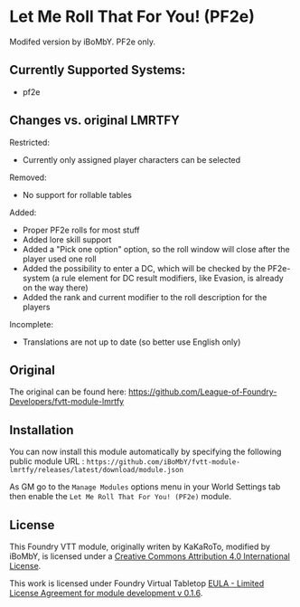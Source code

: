 # Let Me Roll That For You! (PF2e)

Modifed version by iBoMbY. PF2e only.

## Currently Supported Systems:
- pf2e
 
## Changes vs. original LMRTFY 

Restricted:
* Currently only assigned player characters can be selected

Removed:
* No support for rollable tables

Added:
* Proper PF2e rolls for most stuff
* Added lore skill support
* Added a "Pick one option" option, so the roll window will close after the player used one roll
* Added the possibility to enter a DC, which will be checked by the PF2e-system (a rule element for DC result modifiers, like Evasion, is already on the way there)
* Added the rank and current modifier to the roll description for the players

Incomplete:
* Translations are not up to date (so better use English only)

## Original

The original can be found here: https://github.com/League-of-Foundry-Developers/fvtt-module-lmrtfy

## Installation

You can now install this module automatically by specifying the following public module URL : `https://github.com/iBoMbY/fvtt-module-lmrtfy/releases/latest/download/module.json`

As GM go to the `Manage Modules` options menu in your World Settings tab then enable the `Let Me Roll That For You! (PF2e)` module.

## License
This Foundry VTT module, originally writen by KaKaRoTo, modified by iBoMbY, is licensed under a [Creative Commons Attribution 4.0 International License](http://creativecommons.org/licenses/by/4.0/).

This work is licensed under Foundry Virtual Tabletop [EULA - Limited License Agreement for module development v 0.1.6](http://foundryvtt.com/pages/license.html).
